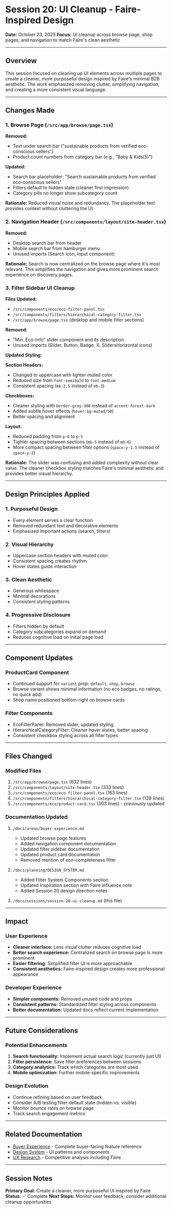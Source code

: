 # Session 20: UI Cleanup - Faire-Inspired Design

**Date:** October 23, 2025
**Focus:** UI cleanup across browse page, shop pages, and navigation to match Faire's clean aesthetic

---

## Overview

This session focused on cleaning up UI elements across multiple pages to create a cleaner, more purposeful design inspired by Faire's minimal B2B aesthetic. The work emphasized removing clutter, simplifying navigation, and creating a more consistent visual language.

---

## Changes Made

### 1. Browse Page (`/src/app/browse/page.tsx`)

**Removed:**

- Text under search bar ("sustainable products from verified eco-conscious sellers")
- Product count numbers from category bar (e.g., "Baby & Kids(5)")

**Updated:**

- Search bar placeholder: "Search sustainable products from verified eco-conscious sellers"
- Filters default to hidden state (cleaner first impression)
- Category pills no longer show subcategory count

**Rationale:** Reduced visual noise and redundancy. The placeholder text provides context without cluttering the UI.

### 2. Navigation Header (`/src/components/layout/site-header.tsx`)

**Removed:**

- Desktop search bar from header
- Mobile search bar from hamburger menu
- Unused imports (Search icon, Input component)

**Rationale:** Search is now centralized on the browse page where it's most relevant. This simplifies the navigation and gives more prominent search experience on discovery pages.

### 3. Filter Sidebar UI Cleanup

**Files Updated:**

- `/src/components/eco/eco-filter-panel.tsx`
- `/src/components/filters/hierarchical-category-filter.tsx`
- `/src/app/browse/page.tsx` (desktop and mobile filter sections)

**Removed:**

- "Min. Eco-Info" slider component and its description
- Unused imports (Slider, Button, Badge, X, SlidersHorizontal icons)

**Updated Styling:**

**Section Headers:**

- Changed to uppercase with lighter muted color
- Reduced size from `font-semibold` to `font-medium`
- Consistent spacing (`mb-2.5` instead of `mb-3`)

**Checkboxes:**

- Cleaner styling with `border-gray-300` instead of `accent-forest-dark`
- Added subtle hover effects (`hover:bg-muted/50`)
- Better spacing and alignment

**Layout:**

- Reduced padding from `p-6` to `p-5`
- Tighter spacing between sections (`mb-5` instead of `mb-6`)
- More compact spacing between filter options (`space-y-1.5` instead of `space-y-2`)

**Rationale:** The slider was confusing and added complexity without clear value. The cleaner checkbox styling matches Faire's minimal aesthetic and provides better visual hierarchy.

---

## Design Principles Applied

### 1. **Purposeful Design**

- Every element serves a clear function
- Removed redundant text and decorative elements
- Emphasized important actions (search, filters)

### 2. **Visual Hierarchy**

- Uppercase section headers with muted color
- Consistent spacing creates rhythm
- Hover states guide interaction

### 3. **Clean Aesthetic**

- Generous whitespace
- Minimal decorations
- Consistent styling patterns

### 4. **Progressive Disclosure**

- Filters hidden by default
- Category subcategories expand on demand
- Reduces cognitive load on initial page load

---

## Component Updates

### ProductCard Component

- Continued support for `variant` prop: `default`, `shop`, `browse`
- Browse variant shows minimal information (no eco badges, no ratings, no quick add)
- Shop name positioned bottom-right on browse cards

### Filter Components

- EcoFilterPanel: Removed slider, updated styling
- HierarchicalCategoryFilter: Cleaner hover states, better spacing
- Consistent checkbox styling across all filter types

---

## Files Changed

### Modified Files

1. `/src/app/browse/page.tsx` (632 lines)
2. `/src/components/layout/site-header.tsx` (333 lines)
3. `/src/components/eco/eco-filter-panel.tsx` (163 lines)
4. `/src/components/filters/hierarchical-category-filter.tsx` (139 lines)
5. `/src/components/eco/product-card.tsx` (303 lines) - previously updated

### Documentation Updated

1. `/docs/areas/buyer-experience.md`
   - Updated browse page features
   - Added navigation component documentation
   - Updated filter sidebar documentation
   - Updated product card documentation
   - Removed mention of eco-completeness filter

2. `/docs/planning/DESIGN_SYSTEM.md`
   - Added Filter System Components section
   - Updated Inspiration section with Faire influence note
   - Added Session 20 design direction notes

3. `/docs/sessions/session-20-ui-cleanup.md` (this file)

---

## Impact

### User Experience

- **Cleaner interface:** Less visual clutter reduces cognitive load
- **Better search experience:** Centralized search on browse page is more prominent
- **Easier filtering:** Simplified filter UI is more approachable
- **Consistent aesthetics:** Faire-inspired design creates more professional appearance

### Developer Experience

- **Simpler components:** Removed unused code and props
- **Consistent patterns:** Standardized filter styling across components
- **Better documentation:** Updated docs reflect current implementation

---

## Future Considerations

### Potential Enhancements

1. **Search functionality:** Implement actual search logic (currently just UI)
2. **Filter persistence:** Save filter preferences between sessions
3. **Category analytics:** Track which categories are most used
4. **Mobile optimization:** Further mobile-specific improvements

### Design Evolution

- Continue refining based on user feedback
- Consider A/B testing filter default state (hidden vs. visible)
- Monitor bounce rates on browse page
- Track search engagement metrics

---

## Related Documentation

- [Buyer Experience](../areas/buyer-experience.md) - Complete buyer-facing feature reference
- [Design System](../planning/DESIGN_SYSTEM.md) - UI patterns and components
- [UX Research](../planning/UX_RESEARCH.md) - Competitive analysis including Faire

---

## Session Notes

**Primary Goal:** Create a cleaner, more purposeful UI inspired by Faire
**Status:** ✅ Complete
**Next Steps:** Monitor user feedback, consider additional cleanup opportunities
